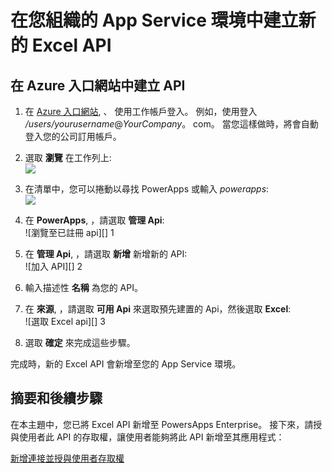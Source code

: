 <properties
    pageTitle="將 Excel API 新增至 PowerApps Enterprise| Microsoft Azure"
    description="在您組織的 App Service 環境中建立或設定新的 Excel API"
    services=""
    suite="powerapps"
    documentationCenter="" 
    authors="rajeshramabathiran"
    manager="dwrede"
    editor=""/>

<tags
   ms.service="powerapps"
   ms.devlang="na"
   ms.topic="article"
   ms.tgt_pltfrm="na"
   ms.workload="na" 
   ms.date="11/25/2015"
   ms.author="litran"/>

# 在您組織的 App Service 環境中建立新的 Excel API

## 在 Azure 入口網站中建立 API

1. 在 [Azure 入口網站](https://portal.azure.com/), 、 使用工作帳戶登入。 例如，使用登入 */users/yourusername*@*YourCompany*。 com。 當您這樣做時，將會自動登入您的公司訂用帳戶。
 
2. 選取 **瀏覽** 在工作列上:  
![][4]

3. 在清單中，您可以捲動以尋找 PowerApps 或輸入 *powerapps*:  
![][5]  

4. 在 **PowerApps**, ，請選取 **管理 Api**:  
![瀏覽至已註冊 api][] 1

5. 在 **管理 Api**, ，請選取 **新增** 新增新的 API:  
![加入 API][] 2

6. 輸入描述性 **名稱** 為您的 API。  
    
7. 在 **來源**, ，請選取 **可用 Api** 來選取預先建置的 Api，然後選取 **Excel**:  
![選取 Excel api][] 3

8. 選取 **確定** 來完成這些步驟。

完成時，新的 Excel API 會新增至您的 App Service 環境。

## 摘要和後續步驟
在本主題中，您已將 Excel API 新增至 PowersApps Enterprise。 接下來，請授與使用者此 API 的存取權，讓使用者能夠將此 API 新增至其應用程式： 

[新增連接並授與使用者存取權](powerapps-manage-api-connection-user-access.md)



<!--References-->
[1]: ./media/powerapps-create-api-excel/browse-to-registered-apis.PNG
[2]: ./media/powerapps-create-api-excel/add-api.PNG
[3]: ./media/powerapps-create-api-excel/select-excel-api.PNG
[4]: ./media/powerapps-create-api-excel/browseall.png
[5]: ./media/powerapps-create-api-excel/allresources.png

